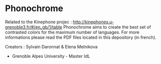 # Phonochrome
Related to the Kinephone projec : http://kinephones.u-grenoble3.fr/#/en_gb/1/table
Phonochrome aims to create the best set of contrasted colors for the maximum number of languages.
For more informations please read the PDF files located in this depository (in french).

Creators : Sylvain Daronnat & Elena Melnikova
- Grenoble Alpes University - Master IdL

